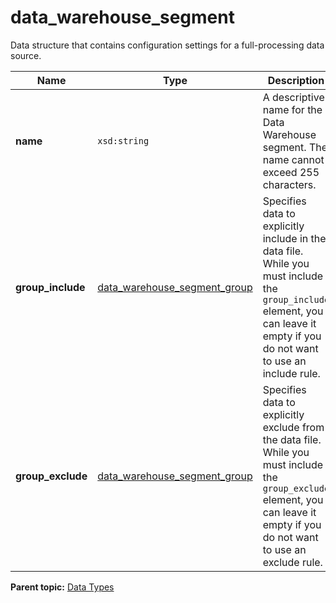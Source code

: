# data\_warehouse\_segment

Data structure that contains configuration settings for a full-processing data source.

| Name | Type | Description |
|--------|--------|---------------|
| **name** | `xsd:string` | A descriptive name for the Data Warehouse segment. The name cannot exceed 255 characters. |
| **group\_include** | [data\_warehouse\_segment\_group](r_data_warehouse_segment_group.md#) | Specifies data to explicitly include in the data file. While you must include the `group_include` element, you can leave it empty if you do not want to use an include rule. |
| **group\_exclude** | [data\_warehouse\_segment\_group](r_data_warehouse_segment_group.md#) | Specifies data to explicitly exclude from the data file. While you must include the `group_exclude` element, you can leave it empty if you do not want to use an exclude rule. |

**Parent topic:** [Data Types](../data_types/c_data_types.md)

